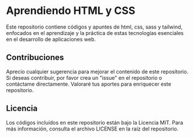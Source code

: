 # Aprendiendo HTML y CSS

Este repositorio contiene códigos y apuntes de html, css, sass y tailwind, enfocados en el aprendizaje y la práctica de estas tecnologías esenciales en el desarrollo de aplicaciones web.

## Contribuciones

Aprecio cualquier sugerencia para mejorar el contenido de este repositorio. Si deseas contribuir, por favor crea un "issue" en el repositorio o contáctame directamente. Valoraré tus aportes para enriquecer este repositorio.

## Licencia

Los códigos incluidos en este repositorio están bajo la Licencia MIT. Para más información, consulta el archivo LICENSE en la raíz del repositorio.
